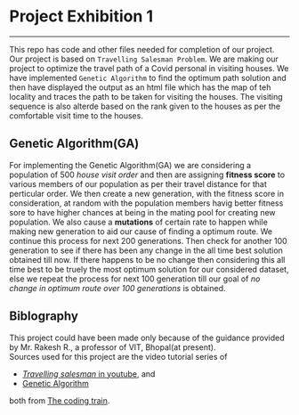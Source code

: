 # Project Exhibition 1
--------------------------
This repo has code and other files needed for completion of our project.  
Our project is based on `Travelling Salesman Problem`. We are making our project to optimize the travel path of a Covid personal in visiting houses. We have implemented `Genetic Algorithm` to find the optimum path solution and then have displayed the output as an html file which has the map of teh locality and traces the path to be taken for visiting the houses. The visiting sequence is also alterde based on the rank given to the houses as per the comfortable visit time to the houses.  
## Genetic Algorithm(GA)
For implementing the Genetic Algorithm(GA) we are considering a population of 500 _house visit order_ and then are assigning __fitness score__ to various members of our population as per their travel distance for that perticular order. We then create a new generation, with the fitness score in consideration, at random with the population members havig better fitness sore to have higher chances at being in the mating pool for creating new population. We also cause a __mutations__ of certain rate to happen while making new generation to aid our cause of finding a optimum route. We continue this process for next 200 generations. Then check for another 100 generation to see if there has been any change in the all time best solution obtained till now. If there happens to be no change then considering this all time best to be truely the most optimum solution for our considered dataset, else we repeat the process for next 100 generation till our goal of _no change in optimum route over 100 generations_ is obtained.  
## Biblography
This project could have been made only because of the guidance provided by Mr. Rakesh R., a professor of VIT, Bhopal(at present).  
Sources used for this project are the video tutorial series of 
- [_Travelling salesman_ in youtube](https://youtube.com/playlist?list=PLaBkvsv2Y7rJzlA2TYTMSHBvhTvaa6F_o), and 
- [Genetic Algorithm](https://thecodingtrain.com/more/archive/nature-of-code/9-genetic-algorithms/)  

both from [The coding train](https://thecodingtrain.com/).

